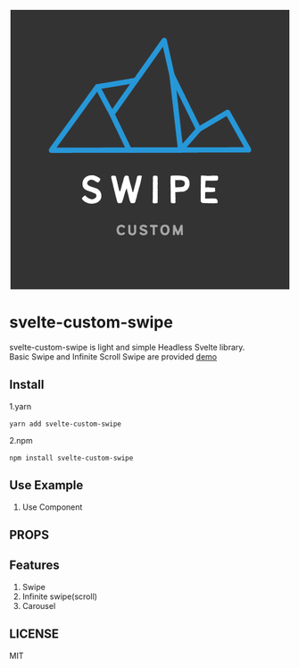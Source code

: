 <p align="center"><img src="https://github.com/yoonjonglyu/custom-swipe/blob/main/swipe.png"title="custom_swipe_logo" alt="swipe_logo" />
</p>
<p algin="center">

# svelte-custom-swipe

svelte-custom-swipe is light and simple Headless Svelte library.  
Basic Swipe and Infinite Scroll Swipe are provided
[demo](https://yoonjonglyu.github.io/custom-swipe/)

## Install

1.yarn

```shell
yarn add svelte-custom-swipe
```

2.npm

```shell
npm install svelte-custom-swipe
```

## Use Example

1. Use Component



## PROPS


## Features

1. Swipe
2. Infinite swipe(scroll)
3. Carousel

## LICENSE

MIT
